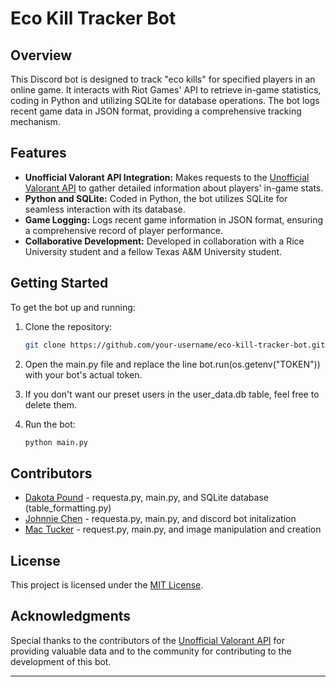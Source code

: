 # Eco Kill Tracker Bot

## Overview

This Discord bot is designed to track "eco kills" for specified players in an online game. It interacts with Riot Games' API to retrieve in-game statistics, coding in Python and utilizing SQLite for database operations. The bot logs recent game data in JSON format, providing a comprehensive tracking mechanism.

## Features

- **Unofficial Valorant API Integration:** Makes requests to the [Unofficial Valorant API](https://github.com/Henrik-3/unofficial-valorant-api) to gather detailed information about players' in-game stats.
- **Python and SQLite:** Coded in Python, the bot utilizes SQLite for seamless interaction with its database.
- **Game Logging:** Logs recent game information in JSON format, ensuring a comprehensive record of player performance.
- **Collaborative Development:** Developed in collaboration with a Rice University student and a fellow Texas A&M University student.

## Getting Started

To get the bot up and running:

1. Clone the repository:

   ```bash
   git clone https://github.com/your-username/eco-kill-tracker-bot.git
   ```

2. Open the main.py file and replace the line bot.run(os.getenv("TOKEN")) with your bot's actual token.

3. If you don't want our preset users in the user_data.db table, feel free to delete them.

4. Run the bot:

   ```bash
   python main.py
   ```

## Contributors

- [Dakota Pound](https://github.com/dakotaPPP) - requesta.py, main.py, and SQLite database (table_formatting.py)  
- [Johnnie Chen](https://github.com/chenjohnnie) - requesta.py, main.py, and discord bot initalization
- [Mac Tucker](https://github.com/collaborator-username) - request.py, main.py, and image manipulation and creation

## License

This project is licensed under the [MIT License](LICENSE).

## Acknowledgments

Special thanks to the contributors of the [Unofficial Valorant API](https://github.com/Henrik-3/unofficial-valorant-api) for providing valuable data and to the community for contributing to the development of this bot.

---
